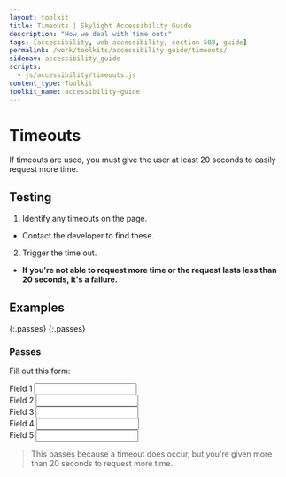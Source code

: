 ```yaml
---
layout: toolkit
title: Timeouts | Skylight Accessibility Guide
description: "How we deal with time outs"
tags: [accessibility, web accessibility, section 508, guide]
permalink: /work/toolkits/accessibility-guide/timeouts/
sidenav: accessibility_guide
scripts:
  - js/accessibility/timeouts.js
content_type: Toolkit
toolkit_name: accessibility-guide
---
```


# Timeouts

If timeouts are used, you must give the user at least 20 seconds to easily request more time.

## Testing

1. Identify any timeouts on the page.
  * Contact the developer to find these.
2. Trigger the time out.
  * **If you're not able to request more time or the request lasts less than 20 seconds, it's a failure.**

## Examples

{:.passes}
{:.passes}
### Passes

Fill out this form:

<form id="pForm">
  <div class="form-group col-sm-5">
    <label for="t1">Field 1</label>
    <input class="form-control" type="text" id="t1">
  </div>
  <div class="form-group col-sm-5">
    <label for="t2">Field 2</label>
    <input class="form-control" type="text" id="t2">
  </div>
  <div class="form-group col-sm-5">
    <label for="t3">Field 3</label>
    <input class="form-control" type="text" id="t3">
  </div>
  <div class="form-group col-sm-5">
    <label for="t4">Field 4</label>
    <input class="form-control" type="text" id="t4">
  </div>
  <div class="form-group col-sm-5">
    <label for="t5">Field 5</label>
    <input class="form-control" type="text" id="t5">
  </div>
</form>

> This passes because a timeout does occur, but you're given more than 20 seconds to request more time.

